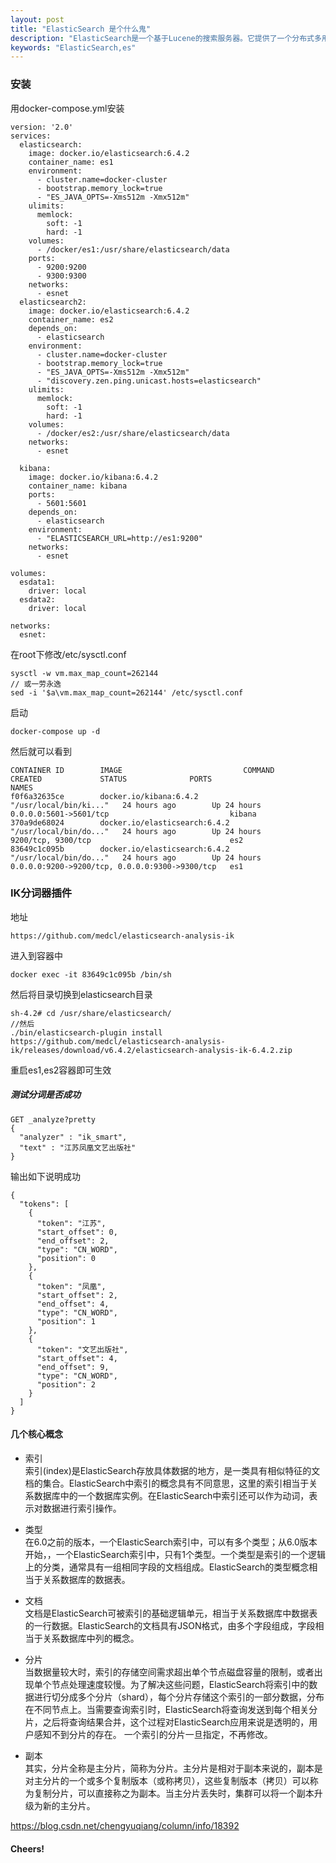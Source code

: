 ```yaml
---
layout: post
title: "ElasticSearch 是个什么鬼"
description: "ElasticSearch是一个基于Lucene的搜索服务器。它提供了一个分布式多用户能力的全文搜索引擎，基于RESTful web接口"
keywords: "ElasticSearch,es"
---
```


### 安装
用docker-compose.yml安装
```
version: '2.0'
services:
  elasticsearch:
    image: docker.io/elasticsearch:6.4.2
    container_name: es1
    environment:
      - cluster.name=docker-cluster
      - bootstrap.memory_lock=true
      - "ES_JAVA_OPTS=-Xms512m -Xmx512m"
    ulimits:
      memlock:
        soft: -1
        hard: -1
    volumes:
      - /docker/es1:/usr/share/elasticsearch/data
    ports:
      - 9200:9200
      - 9300:9300
    networks:
      - esnet
  elasticsearch2:
    image: docker.io/elasticsearch:6.4.2
    container_name: es2
    depends_on:
      - elasticsearch
    environment:
      - cluster.name=docker-cluster
      - bootstrap.memory_lock=true
      - "ES_JAVA_OPTS=-Xms512m -Xmx512m"
      - "discovery.zen.ping.unicast.hosts=elasticsearch"
    ulimits:
      memlock:
        soft: -1
        hard: -1
    volumes:
      - /docker/es2:/usr/share/elasticsearch/data
    networks:
      - esnet

  kibana:
    image: docker.io/kibana:6.4.2
    container_name: kibana
    ports:
      - 5601:5601
    depends_on:
      - elasticsearch
    environment:
      - "ELASTICSEARCH_URL=http://es1:9200"
    networks:
      - esnet

volumes:
  esdata1:
    driver: local
  esdata2:
    driver: local

networks:
  esnet:
```

在root下修改/etc/sysctl.conf
```
sysctl -w vm.max_map_count=262144
// 或一劳永逸
sed -i '$a\vm.max_map_count=262144' /etc/sysctl.conf
```
启动
```
docker-compose up -d
```
然后就可以看到
```
CONTAINER ID        IMAGE                           COMMAND                  CREATED             STATUS              PORTS                                            NAMES
f0f6a32635ce        docker.io/kibana:6.4.2          "/usr/local/bin/ki..."   24 hours ago        Up 24 hours         0.0.0.0:5601->5601/tcp                           kibana
370a9de68024        docker.io/elasticsearch:6.4.2   "/usr/local/bin/do..."   24 hours ago        Up 24 hours         9200/tcp, 9300/tcp                               es2
83649c1c095b        docker.io/elasticsearch:6.4.2   "/usr/local/bin/do..."   24 hours ago        Up 24 hours         0.0.0.0:9200->9200/tcp, 0.0.0.0:9300->9300/tcp   es1
```

### IK分词器插件
地址
```
https://github.com/medcl/elasticsearch-analysis-ik
```
进入到容器中
```
docker exec -it 83649c1c095b /bin/sh
```
然后将目录切换到elasticsearch目录
```
sh-4.2# cd /usr/share/elasticsearch/
//然后
./bin/elasticsearch-plugin install https://github.com/medcl/elasticsearch-analysis-ik/releases/download/v6.4.2/elasticsearch-analysis-ik-6.4.2.zip
```

重启es1,es2容器即可生效

##### 测试分词是否成功
```
GET _analyze?pretty
{
  "analyzer" : "ik_smart",
  "text" : "江苏凤凰文艺出版社"
}
```
输出如下说明成功
```
{
  "tokens": [
    {
      "token": "江苏",
      "start_offset": 0,
      "end_offset": 2,
      "type": "CN_WORD",
      "position": 0
    },
    {
      "token": "凤凰",
      "start_offset": 2,
      "end_offset": 4,
      "type": "CN_WORD",
      "position": 1
    },
    {
      "token": "文艺出版社",
      "start_offset": 4,
      "end_offset": 9,
      "type": "CN_WORD",
      "position": 2
    }
  ]
}
```

#### 几个核心概念
*   索引  
索引(index)是ElasticSearch存放具体数据的地方，是一类具有相似特征的文档的集合。ElasticSearch中索引的概念具有不同意思，这里的索引相当于关系数据库中的一个数据库实例。在ElasticSearch中索引还可以作为动词，表示对数据进行索引操作。

*   类型  
在6.0之前的版本，一个ElasticSearch索引中，可以有多个类型；从6.0版本开始，，一个ElasticSearch索引中，只有1个类型。一个类型是索引的一个逻辑上的分类，通常具有一组相同字段的文档组成。ElasticSearch的类型概念相当于关系数据库的数据表。

*   文档  
文档是ElasticSearch可被索引的基础逻辑单元，相当于关系数据库中数据表的一行数据。ElasticSearch的文档具有JSON格式，由多个字段组成，字段相当于关系数据库中列的概念。

*   分片  
当数据量较大时，索引的存储空间需求超出单个节点磁盘容量的限制，或者出现单个节点处理速度较慢。为了解决这些问题，ElasticSearch将索引中的数据进行切分成多个分片（shard），每个分片存储这个索引的一部分数据，分布在不同节点上。当需要查询索引时，ElasticSearch将查询发送到每个相关分片，之后将查询结果合并，这个过程对ElasticSearch应用来说是透明的，用户感知不到分片的存在。
一个索引的分片一旦指定，不再修改。

*   副本  
其实，分片全称是主分片，简称为分片。主分片是相对于副本来说的，副本是对主分片的一个或多个复制版本（或称拷贝），这些复制版本（拷贝）可以称为复制分片，可以直接称之为副本。当主分片丢失时，集群可以将一个副本升级为新的主分片。


https://blog.csdn.net/chengyuqiang/column/info/18392
#### Cheers!

